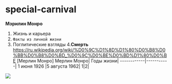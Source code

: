# special-carnival
**Мэрилин Монро**
1. Жизнь и карьера
2. `Факты из личной жизни`
3. Поглитические взгляды
4.__Смерть__
<https://ru.wikipedia.org/wiki/%D0%9C%D1%8D%D1%80%D0%B8%D0%BB%D0%B8%D0%BD_%D0%9C%D0%BE%D0%BD%D1%80%D0%BE>
[Мерлин Монро]
Мерлин Монро| Годы жизни|
------------|-----------|
1 июня 1926 |5 августа 1962|
1|2|










![](https://upload.wikimedia.org/wikipedia/commons/4/4e/Monroecirca1953.jpg)
